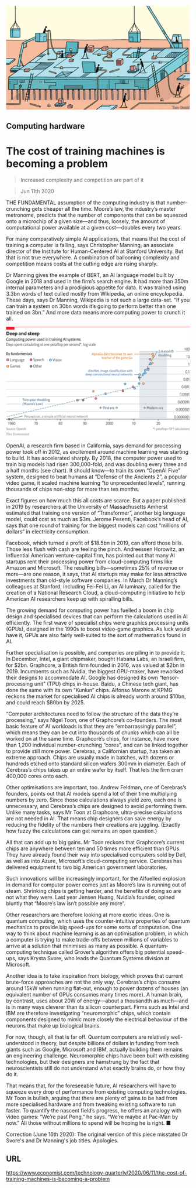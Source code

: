 ![](./images/20200613_TQD004_0.jpg)

## Computing hardware

# The cost of training machines is becoming a problem

> Increased complexity and competition are part of it

> Jun 11th 2020

THE FUNDAMENTAL assumption of the computing industry is that number-crunching gets cheaper all the time. Moore’s law, the industry’s master metronome, predicts that the number of components that can be squeezed onto a microchip of a given size—and thus, loosely, the amount of computational power available at a given cost—doubles every two years.

For many comparatively simple AI applications, that means that the cost of training a computer is falling, says Christopher Manning, an associate director of the Institute for Human-Centered AI at Stanford University. But that is not true everywhere. A combination of ballooning complexity and competition means costs at the cutting edge are rising sharply.

Dr Manning gives the example of BERT, an AI language model built by Google in 2018 and used in the firm’s search engine. It had more than 350m internal parameters and a prodigious appetite for data. It was trained using 3.3bn words of text culled mostly from Wikipedia, an online encyclopedia. These days, says Dr Manning, Wikipedia is not such a large data-set. “If you can train a system on 30bn words it’s going to perform better than one trained on 3bn.” And more data means more computing power to crunch it all.



![](./images/20200613_TQC666.png)

OpenAI, a research firm based in California, says demand for processing power took off in 2012, as excitement around machine learning was starting to build. It has accelerated sharply. By 2018, the computer power used to train big models had risen 300,000-fold, and was doubling every three and a half months (see chart). It should know—to train its own “OpenAI Five” system, designed to beat humans at “Defense of the Ancients 2”, a popular video game, it scaled machine learning “to unprecedented levels”, running thousands of chips non-stop for more than ten months.

Exact figures on how much this all costs are scarce. But a paper published in 2019 by researchers at the University of Massachusetts Amherst estimated that training one version of “Transformer”, another big language model, could cost as much as $3m. Jerome Pesenti, Facebook’s head of AI, says that one round of training for the biggest models can cost “millions of dollars” in electricity consumption.

Facebook, which turned a profit of $18.5bn in 2019, can afford those bills. Those less flush with cash are feeling the pinch. Andreessen Horowitz, an influential American venture-capital firm, has pointed out that many AI startups rent their processing power from cloud-computing firms like Amazon and Microsoft. The resulting bills—sometimes 25% of revenue or more—are one reason, it says, that AI startups may make for less attractive investments than old-style software companies. In March Dr Manning’s colleagues at Stanford, including Fei-Fei Li, an AI luminary, called for the creation of a National Research Cloud, a cloud-computing initiative to help American AI researchers keep up with spiralling bills.

The growing demand for computing power has fuelled a boom in chip design and specialised devices that can perform the calculations used in AI efficiently. The first wave of specialist chips were graphics processing units (GPUs), designed in the 1990s to boost video-game graphics. As luck would have it, GPUs are also fairly well-suited to the sort of mathematics found in AI.

Further specialisation is possible, and companies are piling in to provide it. In December, Intel, a giant chipmaker, bought Habana Labs, an Israeli firm, for $2bn. Graphcore, a British firm founded in 2016, was valued at $2bn in 2019. Incumbents such as Nvidia, the biggest GPU-maker, have reworked their designs to accommodate AI. Google has designed its own “tensor-processing unit” (TPU) chips in-house. Baidu, a Chinese tech giant, has done the same with its own “Kunlun” chips. Alfonso Marone at KPMG reckons the market for specialised AI chips is already worth around $10bn, and could reach $80bn by 2025.

“Computer architectures need to follow the structure of the data they’re processing,” says Nigel Toon, one of Graphcore’s co-founders. The most basic feature of AI workloads is that they are “embarrassingly parallel”, which means they can be cut into thousands of chunks which can all be worked on at the same time. Graphcore’s chips, for instance, have more than 1,200 individual number-crunching “cores”, and can be linked together to provide still more power. Cerebras, a Californian startup, has taken an extreme approach. Chips are usually made in batches, with dozens or hundreds etched onto standard silicon wafers 300mm in diameter. Each of Cerebras’s chips takes up an entire wafer by itself. That lets the firm cram 400,000 cores onto each.

Other optimisations are important, too. Andrew Feldman, one of Cerebras’s founders, points out that AI models spend a lot of their time multiplying numbers by zero. Since those calculations always yield zero, each one is unnecessary, and Cerebras’s chips are designed to avoid performing them. Unlike many tasks, says Mr Toon at Graphcore, ultra-precise calculations are not needed in AI. That means chip designers can save energy by reducing the fidelity of the numbers their creations are juggling. (Exactly how fuzzy the calculations can get remains an open question.)

All that can add up to big gains. Mr Toon reckons that Graphcore’s current chips are anywhere between ten and 50 times more efficient than GPUs. They have already found their way into specialised computers sold by Dell, as well as into Azure, Microsoft’s cloud-computing service. Cerebras has delivered equipment to two big American government laboratories.

Such innovations will be increasingly important, for the AIfuelled explosion in demand for computer power comes just as Moore’s law is running out of steam. Shrinking chips is getting harder, and the benefits of doing so are not what they were. Last year Jensen Huang, Nvidia’s founder, opined bluntly that “Moore’s law isn’t possible any more”.

Other researchers are therefore looking at more exotic ideas. One is quantum computing, which uses the counter-intuitive properties of quantum mechanics to provide big speed-ups for some sorts of computation. One way to think about machine learning is as an optimisation problem, in which a computer is trying to make trade-offs between millions of variables to arrive at a solution that minimises as many as possible. A quantum-computing technique called Grover’s algorithm offers big potential speed-ups, says Krysta Svore, who leads the Quantum Systems division at Microsoft.

Another idea is to take inspiration from biology, which proves that current brute-force approaches are not the only way. Cerebras’s chips consume around 15kW when running flat-out, enough to power dozens of houses (an equivalent number of GPUs consumes many times more). A human brain, by contrast, uses about 20W of energy—about a thousandth as much—and is in many ways cleverer than its silicon counterpart. Firms such as Intel and IBM are therefore investigating “neuromorphic” chips, which contain components designed to mimic more closely the electrical behaviour of the neurons that make up biological brains.

For now, though, all that is far off. Quantum computers are relatively well-understood in theory, but despite billions of dollars in funding from tech giants such as Google, Microsoft and IBM, actually building them remains an engineering challenge. Neuromorphic chips have been built with existing technologies, but their designers are hamstrung by the fact that neuroscientists still do not understand what exactly brains do, or how they do it.

That means that, for the foreseeable future, AI researchers will have to squeeze every drop of performance from existing computing technologies. Mr Toon is bullish, arguing that there are plenty of gains to be had from more specialised hardware and from tweaking existing software to run faster. To quantify the nascent field’s progress, he offers an analogy with video games: “We’re past Pong,” he says. “We’re maybe at Pac-Man by now.” All those without millions to spend will be hoping he is right. ■

Correction (June 16th 2020): The original version of this piece misstated Dr Svore's and Dr Manning's job titles. Apologies. 

## URL

https://www.economist.com/technology-quarterly/2020/06/11/the-cost-of-training-machines-is-becoming-a-problem
